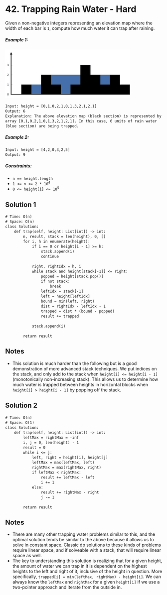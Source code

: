 # 42. Trapping Rain Water - Hard

Given `n` non-negative integers representing an elevation map where the width of each bar is `1`, compute how much water it can trap after raining.

##### Example 1:

<img src="../assets/42_rainwatertrap.png" width="400" />

```
Input: height = [0,1,0,2,1,0,1,3,2,1,2,1]
Output: 6
Explanation: The above elevation map (black section) is represented by array [0,1,0,2,1,0,1,3,2,1,2,1]. In this case, 6 units of rain water (blue section) are being trapped.
```

##### Example 2:

```
Input: height = [4,2,0,3,2,5]
Output: 9
```

##### Constraints:

- `n == height.length`
- <code>1 <= n <= 2 * 10<sup>4</sup></code>
- <code>0 <= height[i] <= 10<sup>5</sup></code>

## Solution 1

```
# Time: O(n)
# Space: O(n)
class Solution:
    def trap(self, height: List[int]) -> int:
        n, result, stack = len(height), 0, []
        for i, h in enumerate(height):
            if i == 0 or height[i - 1] >= h:
                stack.append(i)
                continue
            
            right, rightIdx = h, i
            while stack and height[stack[-1]] <= right:
                popped = height[stack.pop()]
                if not stack:
                    break
                leftIdx = stack[-1]
                left = height[leftIdx]
                bound = min(left, right)
                dist = rightIdx - leftIdx - 1
                trapped = dist * (bound - popped)
                result += trapped
            
            stack.append(i)
            
        return result
```

## Notes
- This solution is much harder than the following but is a good demonstration of more advanced stack techniques. We put indices on the stack, and only add to the stack when `height[i] <= height[i - 1]` (monotonically non-increasing stack). This allows us to determine how much water is trapped between heights in horizontal blocks when `height[i] > height[i - 1]` by popping off the stack.

## Solution 2

```
# Time: O(n)
# Space: O(1)
class Solution:
    def trap(self, height: List[int]) -> int:
        leftMax = rightMax = -inf
        i, j = 0, len(height) - 1
        result = 0
        while i <= j:
            left, right = height[i], height[j]
            leftMax = max(leftMax, left)
            rightMax = max(rightMax, right)
            if leftMax < rightMax:
                result += leftMax - left
                i += 1
            else:
                result += rightMax - right
                j -= 1
                
        return result
```

## Notes
- There are many other trapping water problems similar to this, and the optimal solution tends be similar to the above because it allows us to solve in constant space. Classic dp solutions to these kinds of problems require linear space, and if solveable with a stack, that will require linear space as well.
- The key to understanding this solution is realizing that for a given height, the amount of water we can trap in it is dependent on the highest heights to the left and right of it, inclusive of the height in question. More specifically, `trapped[i] = min(leftMax, rightMax) - height[i]`. We can always know the `leftMax` and `rightMax` for a given `height[i]` if we use a two-pointer approach and iterate from the outside in.